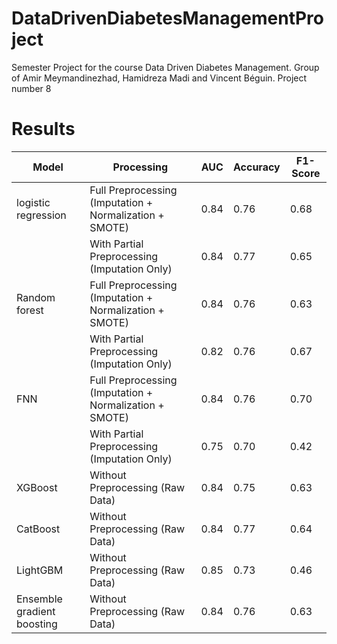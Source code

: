 # DataDrivenDiabetesManagementProject
Semester Project for the course Data Driven Diabetes Management. Group of Amir Meymandinezhad, Hamidreza Madi and Vincent Béguin. Project number 8

# Results
| Model                      | Processing                                              | AUC  | Accuracy | F1-Score |
|----------------------------|---------------------------------------------------------|------|----------|----------|
| logistic regression        | Full Preprocessing (Imputation + Normalization + SMOTE) | 0.84 | 0.76     | 0.68     |
|                            | With Partial Preprocessing (Imputation Only)            | 0.84 | 0.77     | 0.65     |
| Random forest              | Full Preprocessing (Imputation + Normalization + SMOTE) | 0.84 | 0.76     | 0.63     |
|                            | With Partial Preprocessing (Imputation Only)            | 0.82 | 0.76     | 0.67     |
| FNN                        | Full Preprocessing (Imputation + Normalization + SMOTE) | 0.84 | 0.76     | 0.70     |
|                            | With Partial Preprocessing (Imputation Only)            | 0.75 | 0.70     | 0.42     |
| XGBoost                    | Without Preprocessing (Raw Data)                        | 0.84 | 0.75     | 0.63     |
| CatBoost                   | Without Preprocessing (Raw Data)                        | 0.84 | 0.77     | 0.64     |
| LightGBM                   | Without Preprocessing (Raw Data)                        | 0.85 | 0.73     | 0.46     |
| Ensemble gradient boosting | Without Preprocessing (Raw Data)                        | 0.84 | 0.76     | 0.63     |
